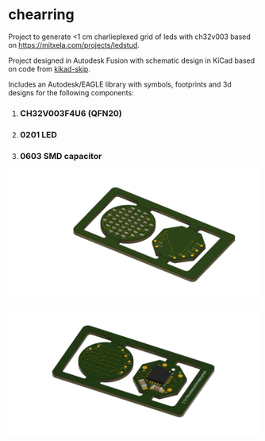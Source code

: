 # chearring

Project to generate <1 cm charlieplexed grid of leds with ch32v003 based on https://mitxela.com/projects/ledstud. 

Project designed in Autodesk Fusion with schematic design in KiCad based on code from [kikad-skip](https://github.com/psychogenic/kicad-skip). 

Includes an Autodesk/EAGLE library with symbols, footprints and 3d designs for the following components: 

1. ### CH32V003F4U6 (QFN20)
2. ### 0201 LED
3. ### 0603 SMD capacitor

![Front](https://github.com/shivChitinous/chearring/blob/main/v1.1/post_schematic_v4_charlieplex_v31_v1.1_back.png)

![Back](https://github.com/shivChitinous/chearring/blob/main/v1.1/post_schematic_v4_charlieplex_v31_v1.1.png)
